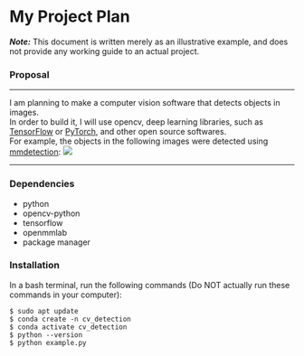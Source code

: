 # My Project Plan  
***Note:*** This document is written merely as an illustrative example, and does not provide any working guide to an actual project.  
### Proposal
---
I am planning to make a computer vision software that detects objects in images.  
In order to build it, I will use opencv, deep learning libraries, such as [TensorFlow](https://www.tensorflow.org/) or [PyTorch](https://pytorch.org/), and other open source softwares.  
For example, the objects in the following images were detected using [mmdetection](https://github.com/open-mmlab/mmdetection):
![](https://user-images.githubusercontent.com/12907710/137271636-56ba1cd2-b110-4812-8221-b4c120320aa9.png)

---
### Dependencies
- python  
- opencv-python  
- tensorflow  
- openmmlab  
- package manager  
### Installation
In a bash terminal, run the following commands (Do NOT actually run these commands in your computer):
```
$ sudo apt update
$ conda create -n cv_detection
$ conda activate cv_detection
$ python --version
$ python example.py
```
